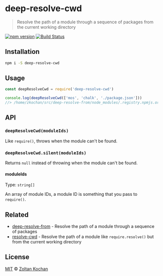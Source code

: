 # deep-resolve-cwd

> Resolve the path of a module through a sequence of packages from the current working directory

<!--@shields('npm', 'travis')-->
[![npm version](https://img.shields.io/npm/v/deep-resolve-cwd.svg)](https://www.npmjs.com/package/deep-resolve-cwd) [![Build Status](https://img.shields.io/travis/zkochan/deep-resolve-cwd/master.svg)](https://travis-ci.org/zkochan/deep-resolve-cwd)
<!--/@-->

## Installation

```sh
npm i -S deep-resolve-cwd
```

## Usage

```js
const deepResolveCwd = require('deep-resolve-cwd')

console.log(deepResolveCwd(['mos', 'chalk', './package.json']))
//> /home/zkochan/src/deep-resolve-from/node_modules/.registry.npmjs.org/chalk/1.1.3/node_modules/chalk/package.json
```

## API

### `deepResolveCwd(moduleIds)`

Like `require()`, throws when the module can't be found.

### `deepResolveCwd.silent(moduleIds)`

Returns `null` instead of throwing when the module can't be found.

#### moduleIds

Type: `string[]`

An array of module IDs, a module ID is something that you pass to `require()`.

## Related

- [deep-resolve-from](https://github.com/zkochan/deep-resolve-from) - Resolve the path of a module through a sequence of packages
- [resolve-cwd](https://github.com/sindresorhus/resolve-cwd) - Resolve the path of a module like `require.resolve()` but from the current working directory

## License

[MIT](./LICENSE) © [Zoltan Kochan](https://www.kochan.io)
